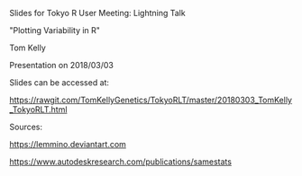 Slides for Tokyo R User Meeting: Lightning Talk

"Plotting Variability in R"

Tom Kelly

Presentation on 2018/03/03

Slides can be accessed at:

https://rawgit.com/TomKellyGenetics/TokyoRLT/master/20180303_TomKelly_TokyoRLT.html


Sources:

https://lemmino.deviantart.com

https://www.autodeskresearch.com/publications/samestats
